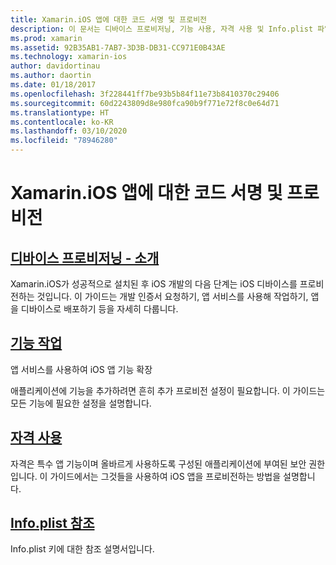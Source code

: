 ```yaml
---
title: Xamarin.iOS 앱에 대한 코드 서명 및 프로비전
description: 이 문서는 디바이스 프로비저닝, 기능 사용, 자격 사용 및 Info.plist 파일을 설명하는 설명서로 연결합니다.
ms.prod: xamarin
ms.assetid: 92B35AB1-7AB7-3D3B-DB31-CC971E0B43AE
ms.technology: xamarin-ios
author: davidortinau
ms.author: daortin
ms.date: 01/18/2017
ms.openlocfilehash: 3f228441ff7be93b5b84f11e73b8410370c29406
ms.sourcegitcommit: 60d2243809d8e980fca90b9f771e72f8c0e64d71
ms.translationtype: HT
ms.contentlocale: ko-KR
ms.lasthandoff: 03/10/2020
ms.locfileid: "78946280"
---
```

# <a name="code-signing-and-provisioning-for-xamarinios-apps"></a>Xamarin.iOS 앱에 대한 코드 서명 및 프로비전

## <a name="device-provisioning--introduction"></a>[디바이스 프로비저닝 - 소개](~/ios/get-started/installation/device-provisioning/index.md)

Xamarin.iOS가 성공적으로 설치된 후 iOS 개발의 다음 단계는 iOS 디바이스를 프로비전하는 것입니다. 이 가이드는 개발 인증서 요청하기, 앱 서비스를 사용해 작업하기, 앱을 디바이스로 배포하기 등을 자세히 다룹니다.

## <a name="working-with-capabilities"></a>[기능 작업](capabilities/index.md)

앱 서비스를 사용하여 iOS 앱 기능 확장

애플리케이션에 기능을 추가하려면 흔히 추가 프로비전 설정이 필요합니다. 이 가이드는 모든 기능에 필요한 설정을 설명합니다.

## <a name="working-with-entitlements"></a>[자격 사용](entitlements.md)

자격은 특수 앱 기능이며 올바르게 사용하도록 구성된 애플리케이션에 부여된 보안 권한입니다. 이 가이드에서는 그것들을 사용하여 iOS 앱을 프로비전하는 방법을 설명합니다.

## <a name="infoplist-reference"></a>[Info.plist 참조](infoplist-reference.md)

Info.plist 키에 대한 참조 설명서입니다.

